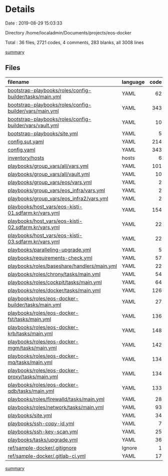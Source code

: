 # Details

Date : 2019-08-29 15:03:33

Directory /home/localadmin/Documents/projects/eos-docker

Total : 36 files,  2721 codes, 4 comments, 283 blanks, all 3008 lines

[summary](results.md)

## Files
| filename | language | code | comment | blank | total |
| :--- | :--- | ---: | ---: | ---: | ---: |
| [bootstrap-playbooks/roles/config-builder/tasks/main.yml](file:///home/localadmin/Documents/projects/eos-docker/bootstrap-playbooks/roles/config-builder/tasks/main.yml) | YAML | 62 | 0 | 12 | 74 |
| [bootstrap-playbooks/roles/config-builder/vars/main.yml](file:///home/localadmin/Documents/projects/eos-docker/bootstrap-playbooks/roles/config-builder/vars/main.yml) | YAML | 343 | 1 | 6 | 350 |
| [bootstrap-playbooks/roles/config-builder/vars/vault.yml](file:///home/localadmin/Documents/projects/eos-docker/bootstrap-playbooks/roles/config-builder/vars/vault.yml) | YAML | 10 | 0 | 1 | 11 |
| [bootstrap-playbooks/site.yml](file:///home/localadmin/Documents/projects/eos-docker/bootstrap-playbooks/site.yml) | YAML | 5 | 0 | 2 | 7 |
| [config.sut.yaml](file:///home/localadmin/Documents/projects/eos-docker/config.sut.yaml) | YAML | 214 | 1 | 6 | 221 |
| [config.yaml](file:///home/localadmin/Documents/projects/eos-docker/config.yaml) | YAML | 343 | 1 | 6 | 350 |
| [inventory/hosts](file:///home/localadmin/Documents/projects/eos-docker/inventory/hosts) | hosts | 6 | 0 | 3 | 9 |
| [playbooks/group_vars/all/vars.yml](file:///home/localadmin/Documents/projects/eos-docker/playbooks/group_vars/all/vars.yml) | YAML | 101 | 0 | 2 | 103 |
| [playbooks/group_vars/all/vault.yml](file:///home/localadmin/Documents/projects/eos-docker/playbooks/group_vars/all/vault.yml) | YAML | 10 | 0 | 1 | 11 |
| [playbooks/group_vars/eos/vars.yml](file:///home/localadmin/Documents/projects/eos-docker/playbooks/group_vars/eos/vars.yml) | YAML | 2 | 0 | 2 | 4 |
| [playbooks/group_vars/eos_infra/vars.yml](file:///home/localadmin/Documents/projects/eos-docker/playbooks/group_vars/eos_infra/vars.yml) | YAML | 2 | 0 | 2 | 4 |
| [playbooks/group_vars/eos_infra2/vars.yml](file:///home/localadmin/Documents/projects/eos-docker/playbooks/group_vars/eos_infra2/vars.yml) | YAML | 2 | 0 | 2 | 4 |
| [playbooks/host_vars/eos-kisti-01.sdfarm.kr/vars.yml](file:///home/localadmin/Documents/projects/eos-docker/playbooks/host_vars/eos-kisti-01.sdfarm.kr/vars.yml) | YAML | 154 | 0 | 2 | 156 |
| [playbooks/host_vars/eos-kisti-02.sdfarm.kr/vars.yml](file:///home/localadmin/Documents/projects/eos-docker/playbooks/host_vars/eos-kisti-02.sdfarm.kr/vars.yml) | YAML | 22 | 0 | 2 | 24 |
| [playbooks/host_vars/eos-kisti-03.sdfarm.kr/vars.yml](file:///home/localadmin/Documents/projects/eos-docker/playbooks/host_vars/eos-kisti-03.sdfarm.kr/vars.yml) | YAML | 22 | 0 | 2 | 24 |
| [playbooks/paralleling-upgrade.yml](file:///home/localadmin/Documents/projects/eos-docker/playbooks/paralleling-upgrade.yml) | YAML | 5 | 0 | 1 | 6 |
| [playbooks/requirements-check.yml](file:///home/localadmin/Documents/projects/eos-docker/playbooks/requirements-check.yml) | YAML | 57 | 0 | 2 | 59 |
| [playbooks/roles/baseshare/handlers/main.yml](file:///home/localadmin/Documents/projects/eos-docker/playbooks/roles/baseshare/handlers/main.yml) | YAML | 22 | 0 | 9 | 31 |
| [playbooks/roles/chrony/tasks/main.yml](file:///home/localadmin/Documents/projects/eos-docker/playbooks/roles/chrony/tasks/main.yml) | YAML | 54 | 0 | 9 | 63 |
| [playbooks/roles/cockpit/tasks/main.yml](file:///home/localadmin/Documents/projects/eos-docker/playbooks/roles/cockpit/tasks/main.yml) | YAML | 64 | 0 | 12 | 76 |
| [playbooks/roles/docker/tasks/main.yml](file:///home/localadmin/Documents/projects/eos-docker/playbooks/roles/docker/tasks/main.yml) | YAML | 126 | 1 | 20 | 147 |
| [playbooks/roles/eos-docker-builder/tasks/main.yml](file:///home/localadmin/Documents/projects/eos-docker/playbooks/roles/eos-docker-builder/tasks/main.yml) | YAML | 27 | 0 | 5 | 32 |
| [playbooks/roles/eos-docker-fst/tasks/main.yml](file:///home/localadmin/Documents/projects/eos-docker/playbooks/roles/eos-docker-fst/tasks/main.yml) | YAML | 136 | 0 | 23 | 159 |
| [playbooks/roles/eos-docker-krb/tasks/main.yml](file:///home/localadmin/Documents/projects/eos-docker/playbooks/roles/eos-docker-krb/tasks/main.yml) | YAML | 148 | 0 | 25 | 173 |
| [playbooks/roles/eos-docker-mgm/tasks/main.yml](file:///home/localadmin/Documents/projects/eos-docker/playbooks/roles/eos-docker-mgm/tasks/main.yml) | YAML | 142 | 0 | 24 | 166 |
| [playbooks/roles/eos-docker-mq/tasks/main.yml](file:///home/localadmin/Documents/projects/eos-docker/playbooks/roles/eos-docker-mq/tasks/main.yml) | YAML | 134 | 0 | 23 | 157 |
| [playbooks/roles/eos-docker-proxy/tasks/main.yml](file:///home/localadmin/Documents/projects/eos-docker/playbooks/roles/eos-docker-proxy/tasks/main.yml) | YAML | 134 | 0 | 23 | 157 |
| [playbooks/roles/eos-docker-qdb/tasks/main.yml](file:///home/localadmin/Documents/projects/eos-docker/playbooks/roles/eos-docker-qdb/tasks/main.yml) | YAML | 133 | 0 | 23 | 156 |
| [playbooks/roles/firewalld/tasks/main.yml](file:///home/localadmin/Documents/projects/eos-docker/playbooks/roles/firewalld/tasks/main.yml) | YAML | 28 | 0 | 6 | 34 |
| [playbooks/roles/network/tasks/main.yml](file:///home/localadmin/Documents/projects/eos-docker/playbooks/roles/network/tasks/main.yml) | YAML | 93 | 0 | 15 | 108 |
| [playbooks/site.yml](file:///home/localadmin/Documents/projects/eos-docker/playbooks/site.yml) | YAML | 34 | 0 | 3 | 37 |
| [playbooks/ssh-copy-id.yml](file:///home/localadmin/Documents/projects/eos-docker/playbooks/ssh-copy-id.yml) | YAML | 7 | 0 | 1 | 8 |
| [playbooks/ssh-key-scan.yml](file:///home/localadmin/Documents/projects/eos-docker/playbooks/ssh-key-scan.yml) | YAML | 25 | 0 | 1 | 26 |
| [playbooks/tasks/upgrade.yml](file:///home/localadmin/Documents/projects/eos-docker/playbooks/tasks/upgrade.yml) | YAML | 36 | 0 | 5 | 41 |
| [ref/sample-docker/.gitignore](file:///home/localadmin/Documents/projects/eos-docker/ref/sample-docker/.gitignore) | Ignore | 1 | 0 | 1 | 2 |
| [ref/sample-docker/.gitlab-ci.yml](file:///home/localadmin/Documents/projects/eos-docker/ref/sample-docker/.gitlab-ci.yml) | YAML | 17 | 0 | 1 | 18 |

[summary](results.md)